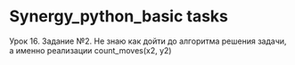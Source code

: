 # Synergy_python_basic tasks
Урок 16. Задание №2. Не знаю как дойти до алгоритма решения задачи, а именно
реализации count_moves(x2, y2)
